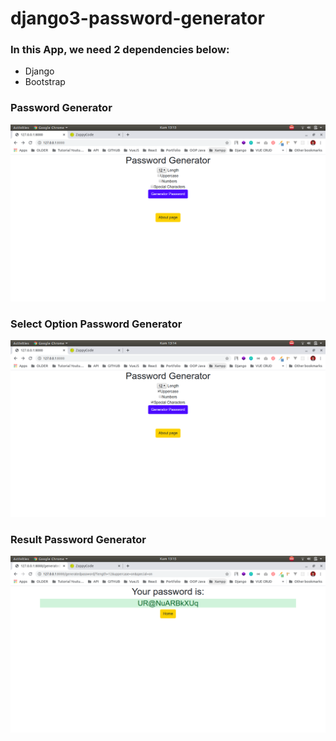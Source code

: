 # django3-password-generator

### In this App, we need 2 dependencies below:

- Django
- Bootstrap

### Password Generator
  ![alt text](https://github.com/khairul-abdi/django3-password-generator/blob/master/generators/src/img/screenshot/password-generator.png)

### Select Option Password Generator
  ![alt text](https://github.com/khairul-abdi/django3-password-generator/blob/master/generators/src/img/screenshot/select-option-password-generator.png)

### Result Password Generator
  ![alt text](https://github.com/khairul-abdi/django3-password-generator/blob/master/generators/src/img/screenshot/result.png)
